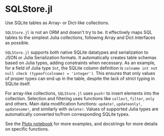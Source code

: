 # SQLStore.jl

Use SQLite tables as Array- or Dict-like collections.

`SQLStore.jl` is not an ORM and doesn't try to be. It effectively maps SQL tables to the simplest Julia collections, following Array and Dict interfaces as possible.

`SQLStore.jl` supports both native SQLite datatypes and serialization to JSON or Julia Serialization formats. It automatically creates table schemas based on Julia types, adding constraints when necessary. As an example, for a field of Julia type `Int`, the SQLite column definition is `colname int not null check (typeof(colname) = 'integer')`. This ensures that only values of proper types can end up in the table, despite the lack of strict typing in SQLite itself.

For array-like collections, `SQLStore.jl` uses `push!` to insert elements into the collection. Selection and filtering uses functions like `collect`, `filter`, `only` and others. Main data modification functions: `update!`, `updateonly!`, `updatesome!`, and similarly with `delete!`. Values of supported Julia types are automatically converted to/from corresponding SQLite types.

See the [Pluto notebook](https://aplavin.github.io/SQLStore.jl/test/examples.html) for more examples, and docstrings for more details on specific functions.

